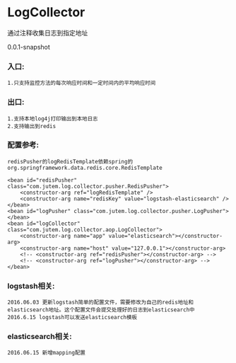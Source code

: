 # LogCollector
通过注释收集日志到指定地址

0.0.1-snapshot
### 入口:
	1.只支持监控方法的每次响应时间和一定时间内的平均响应时间

### 出口:
	1.支持本地log4j打印输出到本地日志
	2.支持输出到redis

### 配置参考:
	redisPusher的logRedisTemplate依赖spring的org.springframework.data.redis.core.RedisTemplate

	<bean id="redisPusher" class="com.jutem.log.collector.pusher.RedisPusher">
		<constructor-arg ref="logRedisTemplate" />
		<constructor-arg name="redisKey" value="logstash-elasticsearch" />
	</bean>
	<bean id="logPusher" class="com.jutem.log.collector.pusher.LogPusher"></bean>
	<bean id="logCollector" class="com.jutem.log.collector.aop.LogCollector">
		<constructor-arg name="app" value="elasticsearch"></constructor-arg>
		<constructor-arg name="host" value="127.0.0.1"></constructor-arg>
		<!-- <constructor-arg ref="redisPusher"></constructor-arg> -->
		<!-- <constructor-arg ref="logPusher"></constructor-arg> -->
	</bean>

### logstash相关:
	2016.06.03 更新logstash简单的配置文件，需要修改为自己的redis地址和elasticsearch地址。这个配置文件会提交处理好的日志到elasticsearch中
	2016.6.15 logstash可以发送elasticsearch模板

### elasticsearch相关:
	2016.06.15 新增mapping配置


